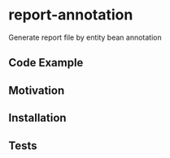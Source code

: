 # report-annotation

Generate report file by entity bean annotation

## Code Example

## Motivation

## Installation

## Tests